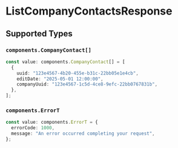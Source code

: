 # ListCompanyContactsResponse


## Supported Types

### `components.CompanyContact[]`

```typescript
const value: components.CompanyContact[] = [
  {
    uuid: "123e4567-4b20-455e-b31c-22bb05e1e4cb",
    editDate: "2025-05-01 12:00:00",
    companyUuid: "123e4567-1c5d-4ce8-9efc-22bb0767831b",
  },
];
```

### `components.ErrorT`

```typescript
const value: components.ErrorT = {
  errorCode: 1000,
  message: "An error occurred completing your request",
};
```

